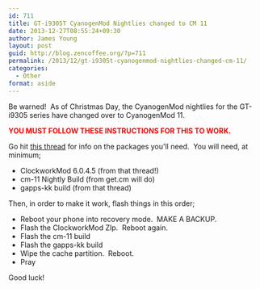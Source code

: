 ```yaml
---
id: 711
title: GT-i9305T CyanogenMod Nightlies changed to CM 11
date: 2013-12-27T08:55:24+09:30
author: James Young
layout: post
guid: http://blog.zencoffee.org/?p=711
permalink: /2013/12/gt-i9305t-cyanogenmod-nightlies-changed-cm-11/
categories:
  - Other
format: aside
---
```

Be warned!  As of Christmas Day, the CyanogenMod nightlies for the GT-i9305 series have changed over to CyanogenMod 11.

<span style="color: #ff0000;"><strong>YOU MUST FOLLOW THESE INSTRUCTIONS FOR THIS TO WORK.</strong></span>

Go hit [this thread](http://forum.xda-developers.com/showthread.php?t=2524516) for info on the packages you'll need.  You will need, at minimum;

  * ClockworkMod 6.0.4.5 (from that thread!)
  * cm-11 Nightly Build (from get.cm will do)
  * gapps-kk build (from that thread)

Then, in order to make it work, flash things in this order;

  * Reboot your phone into recovery mode.  MAKE A BACKUP.
  * Flash the ClockworkMod ZIp.  Reboot again.
  * Flash the cm-11 build
  * Flash the gapps-kk build
  * Wipe the cache partition.  Reboot.
  * Pray

Good luck!